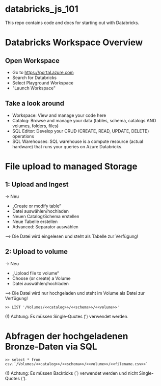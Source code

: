 # databricks_js_101
This repo contains code and docs for starting out with Databricks.

# Databricks Workspace Overview

## Open Workspace
 - Go to https://portal.azure.com
 - Search for Databricks
 - Select Playground Workspace
 - "Launch Workspace"

## Take a look around
 - Workspace: View and manage your code here
 - Catalog: Browse and manage your data (tables, schema, catalogs AND volumes, folders, files)
 - SQL Editor: Develop your CRUD (CREATE, READ, UPDATE, DELETE) operations
 - SQL Warehouses: SQL warehouse is a compute resource (actual hardware) that runs your queries on Azure Databricks.

# File upload to managed Storage

## 1: Upload and Ingest
-> Neu
- „Create or modify table“
- Datei auswählen/hochladen
- Neuen Catalog/Schema erstellen
- Neue Tabelle erstellen
- Advanced: Separator auswählen

==> Die Datei wird eingelesen und steht als Tabelle zur Verfügung!


## 2: Upload to volume
-> Neu
- „Upload file to volume“
- Choose (or create) a Volume
- Datei auswählen/hochladen

==> Die Datei wird nur hochgeladen und steht im Volume als Datei zur Verfügung!

```
>> LIST '/Volumes/<<catalog>>/<<schema>>/<<volume>>'
```
(!) Achtung: Es müssen Single-Quotes (') verwendet werden.



# Abfragen der hochgeladenen Bronze-Daten via SQL
```
>> select * from csv.`/Volumes/<<catalog>>/<<schema>>/<<volume>>/<<filename.csv>>`
```
(!) Achtung: Es müssen Backticks (`) verwendet werden und nicht Single-Quotes (').
